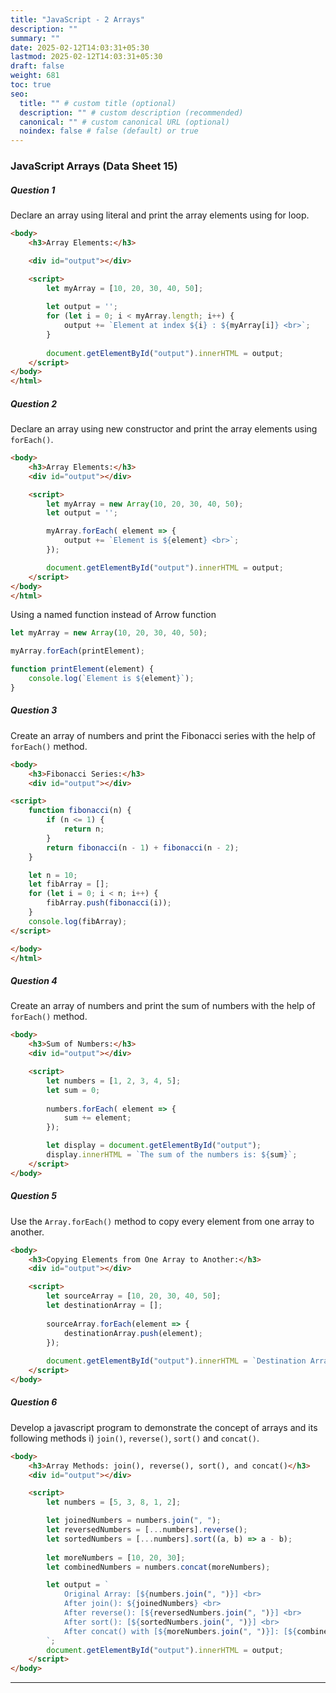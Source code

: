 ```yaml
---
title: "JavaScript - 2 Arrays"
description: ""
summary: ""
date: 2025-02-12T14:03:31+05:30
lastmod: 2025-02-12T14:03:31+05:30
draft: false
weight: 681
toc: true
seo:
  title: "" # custom title (optional)
  description: "" # custom description (recommended)
  canonical: "" # custom canonical URL (optional)
  noindex: false # false (default) or true
---
```



### JavaScript Arrays (Data Sheet 15)


##### Question 1
Declare an array using literal and print the array elements using for loop.
```html
<body>
    <h3>Array Elements:</h3>

	<div id="output"></div>

    <script>
        let myArray = [10, 20, 30, 40, 50];
        
        let output = '';
        for (let i = 0; i < myArray.length; i++) {
            output += `Element at index ${i} : ${myArray[i]} <br>`;
        }
        
        document.getElementById("output").innerHTML = output;
    </script>
</body>
</html>
```

##### Question 2
Declare an array using new constructor and print the array elements using `forEach()`.
```html
<body>
    <h3>Array Elements:</h3>
    <div id="output"></div>

    <script>
        let myArray = new Array(10, 20, 30, 40, 50);
        let output = '';

        myArray.forEach( element => {
            output += `Element is ${element} <br>`;
        });

        document.getElementById("output").innerHTML = output;
    </script>
</body>
</html>
```

Using a named function instead of Arrow function
```js
let myArray = new Array(10, 20, 30, 40, 50);

myArray.forEach(printElement);

function printElement(element) {
    console.log(`Element is ${element}`);
}
```

##### Question 3
Create an array of numbers and print the Fibonacci series with the help of `forEach()`
method.
```html
<body>
    <h3>Fibonacci Series:</h3>
    <div id="output"></div>

<script>
    function fibonacci(n) {
        if (n <= 1) {
            return n;
        }
        return fibonacci(n - 1) + fibonacci(n - 2);
    }

    let n = 10;
    let fibArray = [];
    for (let i = 0; i < n; i++) {
        fibArray.push(fibonacci(i));
    }
    console.log(fibArray);
</script>

</body>
</html>

```

##### Question 4
Create an array of numbers and print the sum of numbers with the help of `forEach()`
method.
```html
<body>
    <h3>Sum of Numbers:</h3>
    <div id="output"></div>

    <script>
        let numbers = [1, 2, 3, 4, 5];
        let sum = 0;
        
        numbers.forEach( element => {
            sum += element;
        });

		let display = document.getElementById("output");
		display.innerHTML = `The sum of the numbers is: ${sum}`;
    </script>
</body>
```

##### Question 5
Use the `Array.forEach()` method to copy every element from one array to another.
```html
<body>
    <h3>Copying Elements from One Array to Another:</h3>
    <div id="output"></div>

    <script>
        let sourceArray = [10, 20, 30, 40, 50];
        let destinationArray = [];
        
        sourceArray.forEach(element => {
            destinationArray.push(element); 
        });
        
        document.getElementById("output").innerHTML = `Destination Array: [${destinationArray.join(", ")}]`;
    </script>
</body>
```

##### Question 6
Develop a javascript program to demonstrate the concept of arrays and its following
methods i) `join()`, `reverse()`, `sort()` and `concat()`.
```html
<body>
    <h3>Array Methods: join(), reverse(), sort(), and concat()</h3>
    <div id="output"></div>

    <script>
        let numbers = [5, 3, 8, 1, 2];

        let joinedNumbers = numbers.join(", ");
        let reversedNumbers = [...numbers].reverse(); 
        let sortedNumbers = [...numbers].sort((a, b) => a - b);
        
        let moreNumbers = [10, 20, 30];
        let combinedNumbers = numbers.concat(moreNumbers);

        let output = `
            Original Array: [${numbers.join(", ")}] <br>
            After join(): ${joinedNumbers} <br>
            After reverse(): [${reversedNumbers.join(", ")}] <br>
            After sort(): [${sortedNumbers.join(", ")}] <br>
            After concat() with [${moreNumbers.join(", ")}]: [${combinedNumbers.join(", ")}]
        `;
		document.getElementById("output").innerHTML = output;
    </script>
</body>
```


_____
